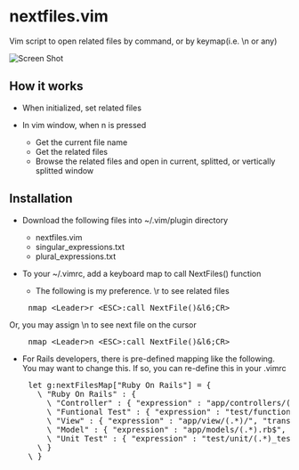 nextfiles.vim
=============

Vim script to open related files by command, or by keymap(i.e. \n or any)

![Screen Shot](http://i.imgur.com/wrrA8Tj.png)

How it works
------------

* When initialized, set related files
* In vim window, when <leader>n is pressed

  * Get the current file name
  * Get the related files
  * Browse the related files and open in current, splitted, or vertically splitted window

Installation
------------

* Download the following files into ~/.vim/plugin directory 
  * nextfiles.vim
  * singular_expressions.txt
  * plural_expressions.txt

* To your ~/.vimrc, add a keyboard map to call NextFiles() function
  * The following is my preference. \r to see related files
<pre>
    nmap &lt;Leader>r &lt;ESC>:call NextFile()&l6;CR>
</pre>
  Or, you may assign \n to see next file on the cursor
<pre>
    nmap &lt;Leader>n &lt;ESC>:call NextFile()&l6;CR>
</pre>

* For Rails developers, there is pre-defined mapping like the following. You may want to change this. If so, you can re-define this in your .vimrc

<pre>
    let g:nextFilesMap["Ruby On Rails"] = {
      \ "Ruby On Rails" : {
        \ "Controller" : { "expression" : "app/controllers/(.*)_controller.rb$", "transform" : "pluralize" },
        \ "Funtional Test" : { "expression" : "test/functional/(.*)_controller_test.rb$", "transform" : "pluralize" },
        \ "View" : { "expression" : "app/view/(.*)/", "transform" : "pluralize" },
        \ "Model" : { "expression" : "app/models/(.*).rb$", "transform" : "singularize" },
        \ "Unit Test" : { "expression" : "test/unit/(.*)_test.rb$", "transform" : "singularize" }
      \ }
    \ }
</pre>
